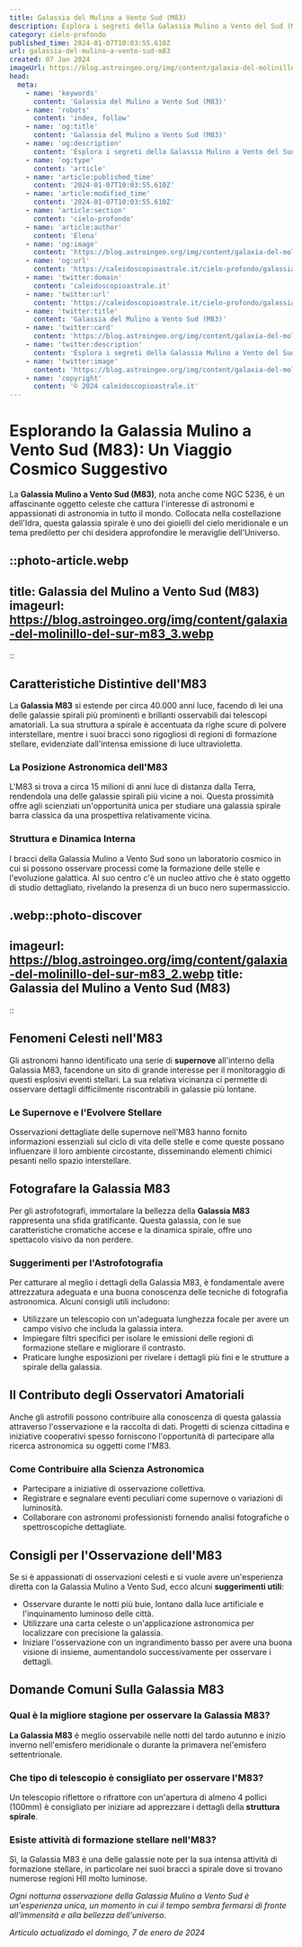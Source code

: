 ```yaml
---
title: Galassia del Mulino a Vento Sud (M83)
description: Esplora i segreti della Galassia Mulino a Vento del Sud (M83); un gioiello cosmico ricco di stelle e nebulose. Scopri di più ora!
category: cielo-profondo
published_time: 2024-01-07T10:03:55.610Z
url: galassia-del-mulino-a-vento-sud-m83
created: 07 Jan 2024
imageUrl: https://blog.astroingeo.org/img/content/galaxia-del-molinillo-del-sur-m83_3.webp
head:
  meta:
    - name: 'keywords'
      content: 'Galassia del Mulino a Vento Sud (M83)'
    - name: 'robots'
      content: 'index, follow'
    - name: 'og:title'
      content: 'Galassia del Mulino a Vento Sud (M83)'
    - name: 'og:description'
      content: 'Esplora i segreti della Galassia Mulino a Vento del Sud (M83); un gioiello cosmico ricco di stelle e nebulose. Scopri di più ora!'
    - name: 'og:type'
      content: 'article'
    - name: 'article:published_time'
      content: '2024-01-07T10:03:55.610Z'
    - name: 'article:modified_time'
      content: '2024-01-07T10:03:55.610Z'
    - name: 'article:section'
      content: 'cielo-profondo'
    - name: 'article:author'
      content: 'Elena'
    - name: 'og:image'
      content: 'https://blog.astroingeo.org/img/content/galaxia-del-molinillo-del-sur-m83_3.webp'
    - name: 'og:url'
      content: 'https://caleidoscopioastrale.it/cielo-profondo/galassia-del-mulino-a-vento-sud-m83'
    - name: 'twitter:domain'
      content: 'caleidoscopioastrale.it'
    - name: 'twitter:url'
      content: 'https://caleidoscopioastrale.it/cielo-profondo/galassia-del-mulino-a-vento-sud-m83'
    - name: 'twitter:title'
      content: 'Galassia del Mulino a Vento Sud (M83)'
    - name: 'twitter:card'
      content: 'https://blog.astroingeo.org/img/content/galaxia-del-molinillo-del-sur-m83_3.webp'
    - name: 'twitter:description'
      content: 'Esplora i segreti della Galassia Mulino a Vento del Sud (M83); un gioiello cosmico ricco di stelle e nebulose. Scopri di più ora!'
    - name: 'twitter:image'
      content: 'https://blog.astroingeo.org/img/content/galaxia-del-molinillo-del-sur-m83_3.webp'
    - name: 'copyright'
      content: '© 2024 caleidoscopioastrale.it'
---
```

# Esplorando la Galassia Mulino a Vento Sud (M83): Un Viaggio Cosmico Suggestivo

La **Galassia Mulino a Vento Sud (M83)**, nota anche come NGC 5236, è un affascinante oggetto celeste che cattura l'interesse di astronomi e appassionati di astronomia in tutto il mondo. Collocata nella costellazione dell'Idra, questa galassia spirale è uno dei gioielli del cielo meridionale e un tema prediletto per chi desidera approfondire le meraviglie dell'Universo.

::photo-article.webp
---
title: Galassia del Mulino a Vento Sud (M83)
imageurl: https://blog.astroingeo.org/img/content/galaxia-del-molinillo-del-sur-m83_3.webp
---
::

## Caratteristiche Distintive dell'M83
La **Galassia M83** si estende per circa 40.000 anni luce, facendo di lei una delle galassie spirali più prominenti e brillanti osservabili dai telescopi amatoriali. La sua struttura a spirale è accentuata da righe scure di polvere interstellare, mentre i suoi bracci sono rigogliosi di regioni di formazione stellare, evidenziate dall'intensa emissione di luce ultravioletta.

### La Posizione Astronomica dell'M83
L'M83 si trova a circa 15 milioni di anni luce di distanza dalla Terra, rendendola una delle galassie spirali più vicine a noi. Questa prossimità offre agli scienziati un'opportunità unica per studiare una galassia spirale barra classica da una prospettiva relativamente vicina.

### Struttura e Dinamica Interna
I bracci della Galassia Mulino a Vento Sud sono un laboratorio cosmico in cui si possono osservare processi come la formazione delle stelle e l'evoluzione galattica. Al suo centro c'è un nucleo attivo che è stato oggetto di studio dettagliato, rivelando la presenza di un buco nero supermassiccio.

.webp::photo-discover
---
imageurl: https://blog.astroingeo.org/img/content/galaxia-del-molinillo-del-sur-m83_2.webp
title: Galassia del Mulino a Vento Sud (M83)
---
::

## Fenomeni Celesti nell'M83
Gli astronomi hanno identificato una serie di **supernove** all'interno della Galassia M83, facendone un sito di grande interesse per il monitoraggio di questi esplosivi eventi stellari. La sua relativa vicinanza ci permette di osservare dettagli difficilmente riscontrabili in galassie più lontane.

### Le Supernove e l'Evolvere Stellare
Osservazioni dettagliate delle supernove nell'M83 hanno fornito informazioni essenziali sul ciclo di vita delle stelle e come queste possano influenzare il loro ambiente circostante, disseminando elementi chimici pesanti nello spazio interstellare.

## Fotografare la Galassia M83
Per gli astrofotografi, immortalare la bellezza della **Galassia M83** rappresenta una sfida gratificante. Questa galassia, con le sue caratteristiche cromatiche accese e la dinamica spirale, offre uno spettacolo visivo da non perdere.

### Suggerimenti per l'Astrofotografia
Per catturare al meglio i dettagli della Galassia M83, è fondamentale avere attrezzatura adeguata e una buona conoscenza delle tecniche di fotografia astronomica. Alcuni consigli utili includono:
- Utilizzare un telescopio con un'adeguata lunghezza focale per avere un campo visivo che includa la galassia intera.
- Impiegare filtri specifici per isolare le emissioni delle regioni di formazione stellare e migliorare il contrasto.
- Praticare lunghe esposizioni per rivelare i dettagli più fini e le strutture a spirale della galassia.

## Il Contributo degli Osservatori Amatoriali
Anche gli astrofili possono contribuire alla conoscenza di questa galassia attraverso l'osservazione e la raccolta di dati. Progetti di scienza cittadina e iniziative cooperativi spesso forniscono l'opportunità di partecipare alla ricerca astronomica su oggetti come l'M83.

### Come Contribuire alla Scienza Astronomica
- Partecipare a iniziative di osservazione collettiva.
- Registrare e segnalare eventi peculiari come supernove o variazioni di luminosità.
- Collaborare con astronomi professionisti fornendo analisi fotografiche o spettroscopiche dettagliate.

## Consigli per l'Osservazione dell'M83
Se si è appassionati di osservazioni celesti e si vuole avere un'esperienza diretta con la Galassia Mulino a Vento Sud, ecco alcuni **suggerimenti utili**:
- Osservare durante le notti più buie, lontano dalla luce artificiale e l'inquinamento luminoso delle città.
- Utilizzare una carta celeste o un'applicazione astronomica per localizzare con precisione la galassia.
- Iniziare l'osservazione con un ingrandimento basso per avere una buona visione di insieme, aumentandolo successivamente per osservare i dettagli.

## Domande Comuni Sulla Galassia M83

### Qual è la migliore stagione per osservare la Galassia M83?
**La Galassia M83** è meglio osservabile nelle notti del tardo autunno e inizio inverno nell'emisfero meridionale o durante la primavera nel'emisfero settentrionale.

### Che tipo di telescopio è consigliato per osservare l'M83?
Un telescopio riflettore o rifrattore con un'apertura di almeno 4 pollici (100mm) è consigliato per iniziare ad apprezzare i dettagli della **struttura spirale**.

### Esiste attività di formazione stellare nell'M83?
Sì, la Galassia M83 è una delle galassie note per la sua intensa attività di formazione stellare, in particolare nei suoi bracci a spirale dove si trovano numerose regioni HII molto luminose.

_Ogni notturna osservazione della Galassia Mulino a Vento Sud è un'esperienza unica, un momento in cui il tempo sembra fermarsi di fronte all'immensità e alla bellezza dell'universo._

_Artículo actualizado el domingo, 7 de enero de 2024_